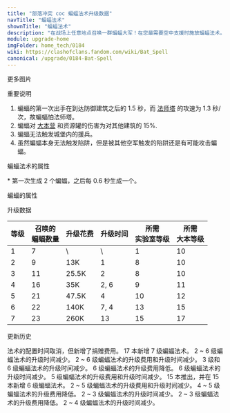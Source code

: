 ```yaml
---
title: "部落冲突 coc 蝙蝠法术升级数据"
navTitle: "蝙蝠法术"
shownTitle: "蝙蝠法术"
description: "在战场上任意地点召唤一群蝙蝠大军！在您最需要空中支援时施放蝙蝠法术。蝙蝠不会触发陷阱。"
module: upgrade-home
imgFolder: home_tech/0184
wiki: https://clashofclans.fandom.com/wiki/Bat_Spell
canonical: /upgrade/0184-Bat-Spell
---
```


<UnitInfo :folder="$frontmatter.imgFolder" imgSrc="Bat_Spell.png" :imgAlt="$frontmatter.navTitle" 
    description="在战场上任意地点召唤一群蝙蝠大军！<br>在您最需要空中支援时施放蝙蝠法术。蝙蝠不会触发陷阱。"
    :isSmallImg="true" />

<SmallTitle>更多图片</SmallTitle>

<Panel>
    <UnitImgGroup :folder="$frontmatter.imgFolder">
        <UnitImg imgTitle="法术生成的蝙蝠" imgSrc="Spell_Bat.png" />
    </UnitImgGroup>
</Panel>

<SmallTitle>重要说明</SmallTitle>

1. 蝙蝠的第一次出手在到达防御建筑之后的 1.5 秒，而 [法师塔](/upgrade/0305-Wizard-Tower) 的攻速为 1.3 秒/次，故蝙蝠怕法师塔。
2. 蝙蝠对 [大本营](/upgrade/0400-Town-Hall) 和资源罐的伤害为对其他建筑的 15%.
3. 蝙蝠无法触发城堡内的援兵。
4. 虽然蝙蝠本身无法触发陷阱，但是被其他空军触发的陷阱还是有可能攻击蝙蝠。

<SmallTitle>蝙蝠法术的属性</SmallTitle>

<UnitProperties>
    <UnitProperty pKey="作用半径" pValue="2.25 格" />
    <UnitProperty pKey="作用类型" pValue="在指定范围内召唤蝙蝠" />
    <UnitProperty pKey="蝙蝠生成速度" pValue="见说明<sup>*</sup>" />
    <UnitProperty pKey="占用的法术空间" pValue="1" />
    <UnitProperty pKey="所需暗黑法术工厂等级" pValue="5" />
    <UnitProperty pKey="所需大本等级" pValue="10" />
    <UnitProperty pKey="法术配置时间" pValue="无" trainingSystem="2025" />
    <UnitProperty pKey="捐赠费用" pValue="3,3,135,Dark_Elixir" :isDonationCost="true" />
</UnitProperties>

\* 第一次生成 2 个蝙蝠，之后每 0.6 秒生成一个。

<SmallTitle>蝙蝠的属性</SmallTitle>

<UnitProperties>
    <UnitProperty pKey="攻击偏好" pValue="防御建筑 (偏好类型 1)" :isDefensePreferredTroop="true" />
    <UnitProperty pKey="伤害类型" pValue="单体伤害" />
    <UnitProperty pKey="攻击的目标" pValue="仅地面目标" />
    <UnitProperty pKey="移动速度" pValue="7 格/秒" />
    <UnitProperty pKey="攻击速度" pValue="2 秒/次" />
    <UnitProperty pKey="首次进攻时机" pValue="到达目标后 1.5 秒" />
    <UnitProperty pKey="攻击距离" pValue="0.3 格" />
    <UnitProperty pKey="每秒伤害" pValue="30" />
    <UnitProperty pKey="每次伤害" pValue="60" />
    <UnitProperty pKey="生命值" pValue="20" />
</UnitProperties>

<SmallTitle>升级数据</SmallTitle>

<script setup>
const tableExtraInfo = [
    {
        "column": 2,
        "type": "cost",
        "gpClass": "research",
        "icon": "Dark_Elixir"
    },
    {
        "column": 3,
        "type": "time",
        "gpClass": "research"
    }
];
</script>

<UnitTable :tableExtraInfo="tableExtraInfo">

| 等级 |召唤的<br>蝙蝠数量| 升级花费 | 升级时间 |所需<br>实验室等级|所需<br>大本等级|
| ---- |        ----     |   ----  |  ----   |       ----      |      ----     |
|   1  |          7      |     \   |    \    |         1       |       10      |
|   2  |          9      |    13K  |   1     |         8       |       10      |
|   3  |         11      |  25.5K  |   2     |         8       |       10      |
|   4  |         16      |    35K  |   2, 6  |         9       |       11      |
|   5  |         21      |  47.5K  |   4     |        10       |       12      |
|   6  |         22      |   140K  |   7, 4  |        13       |       15      |
|   7  |         23      |   260K  |  13     |        15       |       17      |
</UnitTable>

<SmallTitle>更新历史</SmallTitle>

<Timeline>
    <TimelineItem date="2025/03/27">
        <TimelineRow>法术的配置时间取消，但新增了捐赠费用。</TimelineRow>
    </TimelineItem>
    <TimelineItem date="2025/03/24">
        <TimelineRow>17 本新增 7 级蝙蝠法术。</TimelineRow>
        <TimelineRow>2 ~ 6 级蝙蝠法术的升级时间减少。</TimelineRow>
    </TimelineItem>
    <TimelineItem date="2024/11/25">
        <TimelineRow>2 ~ 6 级蝙蝠法术的升级费用和升级时间减少。</TimelineRow>
    </TimelineItem>
    <TimelineItem date="2024/06/18">
        <TimelineRow>3 级和 6 级蝙蝠法术的升级时间减少。</TimelineRow>
        <TimelineRow>6 级蝙蝠法术的升级费用降低。</TimelineRow>
    </TimelineItem>
    <TimelineItem date="2023/12/12">
        <TimelineRow>6 级蝙蝠法术的升级时间减少。</TimelineRow>
    </TimelineItem>
    <TimelineItem date="2023/06/12">
        <TimelineRow>5 级蝙蝠法术的升级费用和升级时间减少。</TimelineRow>
    </TimelineItem>
    <TimelineItem date="2022/10/10">
        <TimelineRow>15 本推出，并在 15 本新增 6 级蝙蝠法术。</TimelineRow>
        <TimelineRow>2 ~ 5 级蝙蝠法术的升级费用和升级时间减少。</TimelineRow>
    </TimelineItem>
    <TimelineItem date="2021/12/09">
        <TimelineRow>4 ~ 5 级蝙蝠法术的升级费用降低。</TimelineRow>
        <TimelineRow>2 ~ 3 级蝙蝠法术的升级时间减少。</TimelineRow>
    </TimelineItem>
    <TimelineItem date="2021/04/12">
        <TimelineRow>2 ~ 3 级蝙蝠法术的升级费用降低。</TimelineRow>
        <TimelineRow>2 ~ 4 级蝙蝠法术的升级时间减少。</TimelineRow>
    </TimelineItem>
    <TimelineItem :historyBottom="true" />
</Timeline>